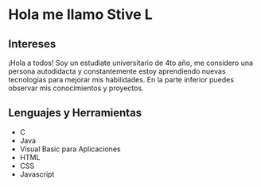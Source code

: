 # Hola me llamo Stive L

## Intereses
¡Hola a todos! Soy un estudiate universitario de 4to año, me considero una persona autodidacta y constantemente estoy aprendiendo nuevas tecnologías para mejorar mis habilidades. En la parte inferior puedes observar mis conocimientos y proyectos. 

## Lenguajes y Herramientas
* C
* Java
* Visual Basic para Aplicaciones
* HTML
* CSS
* Javascript
